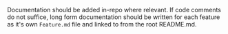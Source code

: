 Documentation should be added in-repo where relevant. If code comments do not suffice, long form documentation should be written for each feature as it's own `Feature.md` file and linked to from the root README.md.